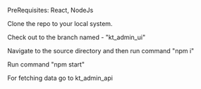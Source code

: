 PreRequisites: React, NodeJs

Clone the repo to your local system.

Check out to the branch named - "kt_admin_ui"

Navigate to the source directory and then run command "npm i"

Run command "npm start"

For fetching data go to kt_admin_api
